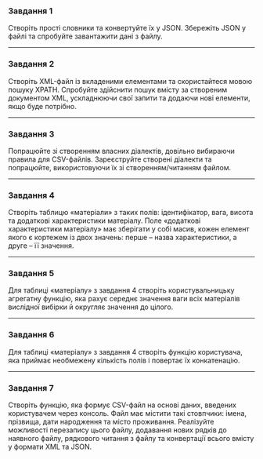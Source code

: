 ### Завдання 1
Створіть прості словники та конвертуйте їх у JSON. Збережіть JSON у файлі та спробуйте завантажити дані з файлу.
***
### Завдання 2
Створіть XML-файл із вкладеними елементами та скористайтеся мовою пошуку XPATH. Спробуйте здійснити пошук вмісту за створеним документом XML, ускладнюючи свої запити та додаючи нові елементи, якщо буде потрібно.
***
### Завдання 3
Попрацюйте зі створенням власних діалектів, довільно вибираючи правила для CSV-файлів. Зареєструйте створені діалекти та попрацюйте, використовуючи їх зі створенням/читанням файлом.
***
### Завдання 4
Створіть таблицю «матеріали» з таких полів: ідентифікатор, вага, висота та додаткові характеристики матеріалу. Поле «додаткові  характеристики матеріалу» має зберігати у собі масив, кожен елемент якого є кортежем із двох значень: перше – назва характеристики, а друге – її значення.
***
### Завдання 5
Для таблиці «матеріалу» з завдання 4 створіть користувальницьку агрегатну функцію, яка рахує середнє значення ваги всіх матеріалів вислідної вибірки й округляє значення до цілого. 
***
### Завдання 6
Для таблиці «матеріалу» з завдання 4 створіть функцію користувача, яка приймає необмежену кількість полів і повертає їх конкатенацію.
***
### Завдання 7
Створіть функцію, яка формує CSV-файл на основі даних, введених користувачем через консоль. Файл має містити такі стовпчики: імена, прізвища, дати народження та місто проживання. Реалізуйте можливості перезапису цього файлу, додавання нових рядків до наявного файлу, рядкового читання з файлу та конвертації всього вмісту у формати XML та JSON.

